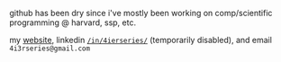 github has been dry since i've mostly been working on comp/scientific programming @ harvard, ssp, etc. 

my [website](https://www.salmaj.dev), linkedin [`/in/4ierseries/`](https://www.linkedin.com/in/4ierseries/) (temporarily disabled), and email `4i3rseries@gmail.com`
